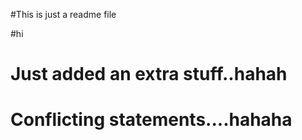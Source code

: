 #This is just a readme file

#hi

# Just added an extra stuff..hahah

# Conflicting statements....hahaha
